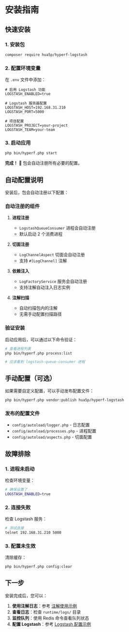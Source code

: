 # 安装指南

## 快速安装

### 1. 安装包

```bash
composer require hua5p/hyperf-logstash
```

### 2. 配置环境变量

在 `.env` 文件中添加：

```env
# 启用 Logstash 功能
LOGSTASH_ENABLED=true

# Logstash 服务器配置
LOGSTASH_HOST=192.168.31.210
LOGSTASH_PORT=5000

# 项目配置
LOGSTASH_PROJECT=your-project
LOGSTASH_TEAM=your-team
```

### 3. 启动应用

```bash
php bin/hyperf.php start
```

**完成！** 🎉 包会自动注册所有必要的配置。

## 自动配置说明

安装后，包会自动注册以下配置：

### 自动注册的组件

1. **进程注册**
   - `LogstashQueueConsumer` 进程会自动注册
   - 默认启动 2 个消费进程

2. **切面注册**
   - `LogChannelAspect` 切面会自动注册
   - 支持 `#[LogChannel]` 注解

3. **依赖注入**
   - `LogFactoryService` 服务会自动注册
   - 支持注解自动注入日志实例

4. **注解扫描**
   - 自动扫描包内的注解
   - 无需手动配置扫描路径

### 验证安装

启动应用后，可以通过以下命令验证：

```bash
# 查看进程列表
php bin/hyperf.php process:list

# 应该看到 logstash-queue-consumer 进程
```

## 手动配置（可选）

如果需要自定义配置，可以手动发布配置文件：

```bash
php bin/hyperf.php vendor:publish hua5p/hyperf-logstash
```

### 发布的配置文件

- `config/autoload/logger.php` - 日志配置
- `config/autoload/processes.php` - 进程配置
- `config/autoload/aspects.php` - 切面配置

## 故障排除

### 1. 进程未启动

检查环境变量：
```bash
# 确保设置了
LOGSTASH_ENABLED=true
```

### 2. 连接失败

检查 Logstash 服务：
```bash
# 测试连接
telnet 192.168.31.210 5000
```

### 3. 配置未生效

清除缓存：
```bash
php bin/hyperf.php config:clear
```

## 下一步

安装完成后，您可以：

1. **使用注解日志**：参考 [注解使用示例](annotation-usage.php)
2. **查看日志**：检查 `runtime/logs/` 目录
3. **监控队列**：使用 Redis 命令查看队列状态
4. **配置 Logstash**：参考 [Logstash 配置示例](../README.md#logstash-配置示例) 